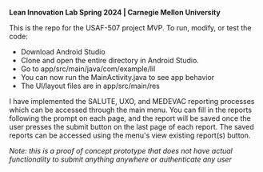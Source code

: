 **Lean Innovation Lab Spring 2024 | Carnegie Mellon University**

This is the repo for the USAF-507 project MVP. 
To run, modify, or test the code: 
- Download Android Studio 
- Clone and open the entire directory in Android Studio.
- Go to app/src/main/java/com/example/lil
- You can now run the MainActivity.java to see app behavior 
- The UI/layout files are in app/src/main/res

I have implemented the SALUTE, UXO, and MEDEVAC reporting processes which can be accessed through the main menu. 
You can fill in the reports following the prompt on each page, and the report will be saved once the user presses the submit button on the last page of each report. 
The saved reports can be accessed using the menu's view existing report(s) button.

*Note: this is a proof of concept prototype that does not have actual functionality to submit anything anywhere or authenticate any user*
